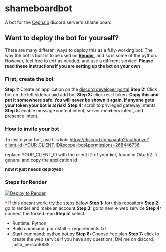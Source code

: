 # shameboardbot
A bot for the [Cephalo](https://discord.gg/cephalo) discord server's shame board
## Want to deploy the bot for yourself?
There are many different ways to deploy this as a fully-working bot. The way the bot is built is to be used on **[Render](https://render.com)**, and so is some of the python. However, feel free to edit as needed, and use a different service!
**Please read these instructions if you are setting up the bot on your own**
### First, create the bot
**Step 1:** Create an application on the [discord developer portal](https://discord.com/developers/applications)
**Step 2:** Click bot on the left sidebar and add bot
**Step 3:** click reset token. **Copy this and put it somewhere safe. You will never be shown it again. If anyone gets your token your bot is at risk!**
**Step 4:** scroll to privileged gateway intents
**Step 5:** enable message content intent, server members intent, and presence intent.
### How to invite your bot
To invite your bot, use this link: https://discord.com/oauth2/authorize?client_id=YOUR_CLIENT_ID&scope=bot&permissions=268446736

replace YOUR_CLIENT_ID with the client ID of your bot, found in OAuth2 -> general and copy the application id

**now it just needs deployed!**
### Steps for Render
[![Deploy to Render](https://render.com/images/deploy-to-render-button.svg)](https://render.com/deploy?repo=https://github.com/YOUR_USERNAME/YOUR_REPO_NAME)

^ If this doesnt work, try the steps below
**Step 1:** fork this repository
**Step 2:** go to render and make an account
**Step 3:** go to new -> web service
**Step 4:** connect the forked repo
**Step 5:** select:
- Runtime: Python
- Build command: pip install -r requirements.txt
- Start command: python bot.py
**Step 6:** Choose free plan
**Step 7:** click to create the web service
if you have any questions, DM me on discord, justa_person8888
